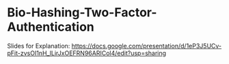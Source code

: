 # Bio-Hashing-Two-Factor-Authentication

Slides for Explanation:
https://docs.google.com/presentation/d/1eP3J5UCv-pFit-zvsOI1nH_lLirJxOEFRN96ARICol4/edit?usp=sharing
